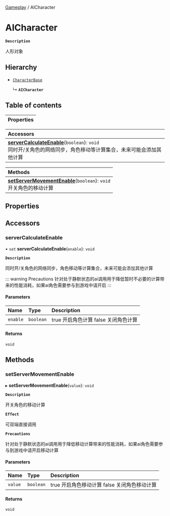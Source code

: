 [Gameplay](../modules/Gameplay.Gameplay.md) / AICharacter

# AICharacter <Badge type="tip" text="Class" />

**`Description`**

人形对象

## Hierarchy

- [`CharacterBase`](Gameplay.CharacterBase.md)

  ↳ **`AICharacter`**

## Table of contents

| Properties |
| :-----|

| Accessors |
| :-----|
| **[serverCalculateEnable](Gameplay.AICharacter.md#servercalculateenable)**(`boolean`): `void` <br> 同时开/关角色的网络同步，角色移动等计算集合，未来可能会添加其他计算|

| Methods |
| :-----|
| **[setServerMovementEnable](Gameplay.AICharacter.md#setservermovementenable)**(`boolean`): `void` <br> 开关角色的移动计算|

## Properties

## Accessors

### serverCalculateEnable

• `set` **serverCalculateEnable**(`enable`): `void` <Badge type="tip" text="client&server" />

**`Description`**

同时开/关角色的网络同步，角色移动等计算集合，未来可能会添加其他计算

::: warning Precautions
针对处于静默状态的ai调用用于降低暂时不必要的计算带来的性能消耗，如果ai角色需要参与到游戏中请开启
:::

#### Parameters

| Name | Type | Description |
| :------ | :------ | :------ |
| `enable` | `boolean` |  true 开启角色计算 false 关闭角色计算 |

#### Returns

`void`


## Methods

### setServerMovementEnable

▸ **setServerMovementEnable**(`value`): `void`

**`Description`**

开关角色的移动计算

**`Effect`**

可双端直接调用

**`Precautions`**

针对处于静默状态的ai调用用于降低移动计算带来的性能消耗，如果ai角色需要参与到游戏中请开启移动计算

#### Parameters

| Name | Type | Description |
| :------ | :------ | :------ |
| `value` | `boolean` |  true 开启角色移动计算 false 关闭角色移动计算 |

#### Returns

`void`
